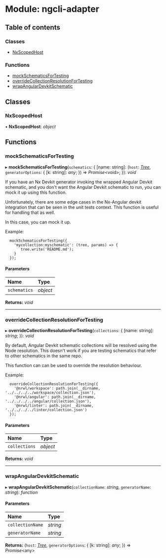 # Module: ngcli-adapter

## Table of contents

### Classes

- [NxScopedHost](/latest/angular/nx-devkit/ngcli_adapter#nxscopedhost)

### Functions

- [mockSchematicsForTesting](/latest/angular/nx-devkit/ngcli_adapter#mockschematicsfortesting)
- [overrideCollectionResolutionForTesting](/latest/angular/nx-devkit/ngcli_adapter#overridecollectionresolutionfortesting)
- [wrapAngularDevkitSchematic](/latest/angular/nx-devkit/ngcli_adapter#wrapangulardevkitschematic)

## Classes

### NxScopedHost

• **NxScopedHost**: _object_

## Functions

### mockSchematicsForTesting

▸ **mockSchematicsForTesting**(`schematics`: { [name: string]: (`host`: [_Tree_](/latest/angular/nx-devkit/index#tree), `generatorOptions`: { [k: string]: _any_; }) => _Promise_<void\>; }): _void_

If you have an Nx Devkit generator invoking the wrapped Angular Devkit schematic,
and you don't want the Angular Devkit schematic to run, you can mock it up using this function.

Unfortunately, there are some edge cases in the Nx-Angular devkit integration that
can be seen in the unit tests context. This function is useful for handling that as well.

In this case, you can mock it up.

Example:

```
  mockSchematicsForTesting({
    'mycollection:myschematic': (tree, params) => {
       tree.write('README.md');
    }
  });

```

#### Parameters

| Name         | Type     |
| :----------- | :------- |
| `schematics` | _object_ |

**Returns:** _void_

---

### overrideCollectionResolutionForTesting

▸ **overrideCollectionResolutionForTesting**(`collections`: { [name: string]: _string_; }): _void_

By default, Angular Devkit schematic collections will be resolved using the Node resolution.
This doesn't work if you are testing schematics that refer to other schematics in the
same repo.

This function can can be used to override the resolution behaviour.

Example:

```
  overrideCollectionResolutionForTesting({
    '@nrwl/workspace': path.join(__dirname, '../../../../workspace/collection.json'),
    '@nrwl/angular': path.join(__dirname, '../../../../angular/collection.json'),
    '@nrwl/linter': path.join(__dirname, '../../../../linter/collection.json')
  });

```

#### Parameters

| Name          | Type     |
| :------------ | :------- |
| `collections` | _object_ |

**Returns:** _void_

---

### wrapAngularDevkitSchematic

▸ **wrapAngularDevkitSchematic**(`collectionName`: _string_, `generatorName`: _string_): _function_

#### Parameters

| Name             | Type     |
| :--------------- | :------- |
| `collectionName` | _string_ |
| `generatorName`  | _string_ |

**Returns:** (`host`: [_Tree_](/latest/angular/nx-devkit/index#tree), `generatorOptions`: { [k: string]: _any_; }) => _Promise_<any\>
